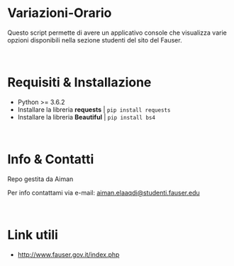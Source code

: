 # Variazioni-Orario

Questo script permette di avere un applicativo console che visualizza varie opzioni disponibili nella sezione studenti del sito del Fauser.

<br />

# Requisiti & Installazione

- Python >= 3.6.2
- Installare la libreria <b>requests</b>  |   ```pip install requests```
- Installare la libreria <b>Beautiful</b>  |  ```pip install bs4```

<br />

# Info & Contatti

Repo gestita da Aiman <br />

Per info contattami via e-mail: aiman.elaaqdi@studenti.fauser.edu

<br />

# Link utili

- http://www.fauser.gov.it/index.php